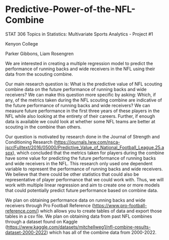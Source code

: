 # Predictive-Power-of-the-NFL-Combine
STAT 306 Topics in Statistics: Multivariate Sports Analytics - Project #1

Kenyon College

Parker Gibbons, Liam Rosengren

We are interested in creating a multiple regression model to predict the performance of running backs and wide receivers in the NFL using their data from the scouting combine.

Our main research question is: What is the predictive value of NFL scouting combine data on the future performance of running backs and wide receivers? We can make this question more specific by asking: Which, if any, of the metrics taken during the NFL scouting combine are indicative of the future performance of running backs and wide receivers? We can measure future performance in the first three years of these players in the NFL while also looking at the entirety of their careers. Further, if enough data is available we could look at whether some NFL teams are better at scouting in the combine than others.

Our question is motivated by research done in the Journal of Strength and Conditioning Research (https://journals.lww.com/nsca-jscr/Fulltext/2016/05000/Predictive_Value_of_National_Football_League.25.aspx), which concluded that the metrics taken for players during the combine have some value for predicting the future performance of running backs and wide receivers in the NFL. This research only used one dependent variable to represent the performance of running backs and wide receivers. We believe that there could be other statistics that could also be representative of player performance that we could work with. Thus, we will work with multiple linear regression and aim to create one or more models that could potentially predict future performance based on combine data.

We plan on obtaining performance data on running backs and wide receivers through Pro Football Reference (https://www.pro-football-reference.com/) which allows you to create tables of data and export those tables in a csv file. We plan on obtaining data from past NFL combines through a dataset found on Kaggle (https://www.kaggle.com/datasets/mitchellweg1/nfl-combine-results-dataset-2000-2022) which has all of the combine data from 2000-2022.
